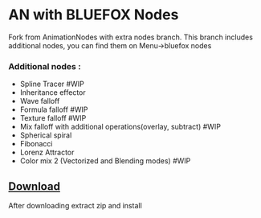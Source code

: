 # AN with BLUEFOX Nodes

Fork from AnimationNodes with extra nodes branch.
This branch includes additional nodes, you can find them on Menu->bluefox nodes
### Additional nodes :
* Spline Tracer #WIP
* Inheritance effector
* Wave falloff
* Formula falloff #WIP
* Texture falloff #WIP
* Mix falloff with additional operations(overlay, subtract) #WIP
* Spherical spiral
* Fibonacci
* Lorenz Attractor
* Color mix 2 (Vectorized and Blending modes) #WIP
## [Download](https://dev.azure.com/h4harisreedharss/AN-bluefox/_build/results?buildId=9&view=artifacts&type=publishedArtifacts)
After downloading extract zip and install
